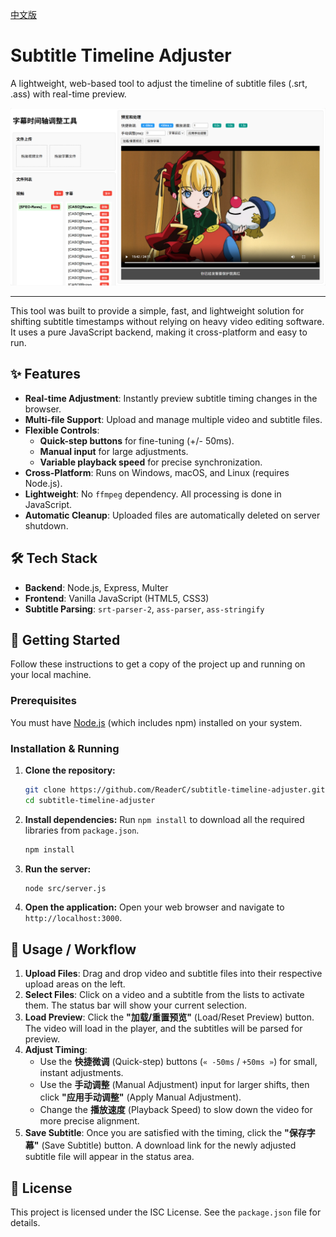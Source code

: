 [中文版](./README.md)

# Subtitle Timeline Adjuster

A lightweight, web-based tool to adjust the timeline of subtitle files (.srt, .ass) with real-time preview.

![Application Screenshot](./assets/应用截图.png)

---

This tool was built to provide a simple, fast, and lightweight solution for shifting subtitle timestamps without relying on heavy video editing software. It uses a pure JavaScript backend, making it cross-platform and easy to run.

## ✨ Features

- **Real-time Adjustment**: Instantly preview subtitle timing changes in the browser.
- **Multi-file Support**: Upload and manage multiple video and subtitle files.
- **Flexible Controls**:
  - **Quick-step buttons** for fine-tuning (+/- 50ms).
  - **Manual input** for large adjustments.
  - **Variable playback speed** for precise synchronization.
- **Cross-Platform**: Runs on Windows, macOS, and Linux (requires Node.js).
- **Lightweight**: No `ffmpeg` dependency. All processing is done in JavaScript.
- **Automatic Cleanup**: Uploaded files are automatically deleted on server shutdown.

## 🛠️ Tech Stack

- **Backend**: Node.js, Express, Multer
- **Frontend**: Vanilla JavaScript (HTML5, CSS3)
- **Subtitle Parsing**: `srt-parser-2`, `ass-parser`, `ass-stringify`

## 🚀 Getting Started

Follow these instructions to get a copy of the project up and running on your local machine.

### Prerequisites

You must have [Node.js](https://nodejs.org/) (which includes npm) installed on your system.

### Installation & Running

1.  **Clone the repository:**
    ```bash
    git clone https://github.com/ReaderC/subtitle-timeline-adjuster.git
    cd subtitle-timeline-adjuster
    ```

2.  **Install dependencies:**
    Run `npm install` to download all the required libraries from `package.json`.
    ```bash
    npm install
    ```

3.  **Run the server:**
    ```bash
    node src/server.js
    ```

4.  **Open the application:**
    Open your web browser and navigate to `http://localhost:3000`.

## 📝 Usage / Workflow

1.  **Upload Files**: Drag and drop video and subtitle files into their respective upload areas on the left.
2.  **Select Files**: Click on a video and a subtitle from the lists to activate them. The status bar will show your current selection.
3.  **Load Preview**: Click the **"加载/重置预览"** (Load/Reset Preview) button. The video will load in the player, and the subtitles will be parsed for preview.
4.  **Adjust Timing**:
    -   Use the **快捷微调** (Quick-step) buttons (`« -50ms` / `+50ms »`) for small, instant adjustments.
    -   Use the **手动调整** (Manual Adjustment) input for larger shifts, then click **"应用手动调整"** (Apply Manual Adjustment).
    -   Change the **播放速度** (Playback Speed) to slow down the video for more precise alignment.
5.  **Save Subtitle**: Once you are satisfied with the timing, click the **"保存字幕"** (Save Subtitle) button. A download link for the newly adjusted subtitle file will appear in the status area.

## 📄 License

This project is licensed under the ISC License. See the `package.json` file for details.
